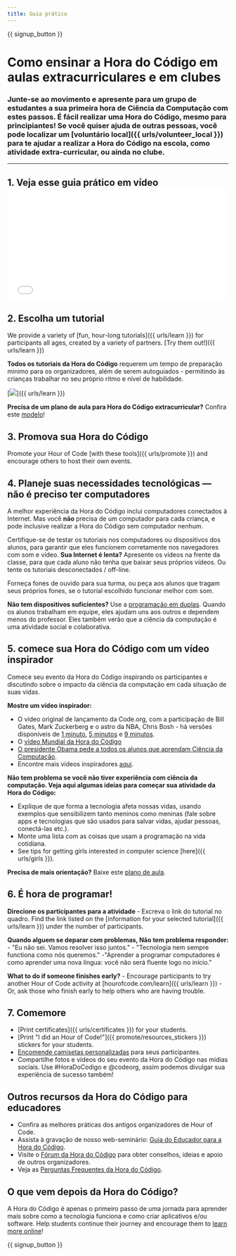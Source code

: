 ```yaml
---
title: Guia prático
---
```


{{ signup_button }}

# Como ensinar a Hora do Código em aulas extracurriculares e em clubes

### Junte-se ao movimento e apresente para um grupo de estudantes a sua primeira hora de Ciência da Computação com estes passos. É fácil realizar uma Hora do Código, mesmo para principiantes! Se você quiser ajuda de outras pessoas, você pode localizar um [voluntário local]({{ urls/volunteer_local }}) para te ajudar a realizar a Hora do Código na escola, como atividade extra-curricular, ou ainda no clube.

* * *

## 1. Veja esse guia prático em vídeo <iframe width="500" height="255" src="//www.youtube.com/embed/SrnvvWDm73k" frameborder="0" allowfullscreen mark="crwd-mark"></iframe> 

## 2. Escolha um tutorial

We provide a variety of [fun, hour-long tutorials]({{ urls/learn }}) for participants all ages, created by a variety of partners. [Try them out!]({{ urls/learn }})

**Todos os tutoriais da Hora do Código** requerem um tempo de preparação minimo para os organizadores, além de serem autoguiados - permitindo às crianças trabalhar no seu próprio ritmo e nível de habilidade.

[![](/images/fit-700/tutorials.png)]({{ urls/learn }})

**Precisa de um plano de aula para Hora do Código extracurricular?** Confira este [ modelo](/files/AfterschoolEducatorLessonPlanOutline.docx)!

## 3. Promova sua Hora do Código

Promote your Hour of Code [with these tools]({{ urls/promote }}) and encourage others to host their own events.

## 4. Planeje suas necessidades tecnológicas — não é preciso ter computadores

A melhor experiência da Hora do Código inclui computadores conectados à Internet. Mas você **não** precisa de um computador para cada criança, e pode inclusive realizar a Hora do Código sem computador nenhum.

Certifique-se de testar os tutoriais nos computadores ou dispositivos dos alunos, para garantir que eles funcionem corretamente nos navegadores com som e vídeo. **Sua Internet é lenta?** Apresente os vídeos na frente da classe, para que cada aluno não tenha que baixar seus próprios vídeos. Ou tente os tutoriais desconectados / off-line.

Forneça fones de ouvido para sua turma, ou peça aos alunos que tragam seus próprios fones, se o tutorial escolhido funcionar melhor com som.

**Não tem dispositivos suficientes?** Use a [programação em duplas](https://www.youtube.com/watch?v=vgkahOzFH2Q). Quando os alunos trabalham em equipe, eles ajudam uns aos outros e dependem menos do professor. Eles também verão que a ciência da computação é uma atividade social e colaborativa.

## 5. comece sua Hora do Código com um vídeo inspirador

Comece seu evento da Hora do Código inspirando os participantes e discutindo sobre o impacto da ciência da computação em cada situação de suas vidas.

**Mostre um vídeo inspirador:**

- O vídeo original de lançamento da Code.org, com a participação de Bill Gates, Mark Zuckerberg e o astro da NBA, Chris Bosh - há versões disponíveis de [1 minuto](https://www.youtube.com/watch?v=qYZF6oIZtfc), [5 minutos](https://www.youtube.com/watch?v=nKIu9yen5nc) e [9 minutos](https://www.youtube.com/watch?v=dU1xS07N-FA).
- O [vídeo Mundial da Hora do Código](https://www.youtube.com/watch?v=KsOIlDT145A)
- [O presidente Obama pede a todos os alunos que aprendam Ciência da Computação](https://www.youtube.com/watch?v=6XvmhE1J9PY).
- Encontre mais vídeos inspiradores [aqui](https://www.youtube.com/playlist?list=PLzdnOPI1iJNfpD8i4Sx7U0y2MccnrNZuP).

**Não tem problema se você não tiver experiência com ciência da computação. Veja aqui algumas ideias para começar sua atividade da Hora do Código:**

- Explique de que forma a tecnologia afeta nossas vidas, usando exemplos que sensibilizem tanto meninos como meninas (fale sobre apps e tecnologias que são usados para salvar vidas, ajudar pessoas, conectá-las etc.).
- Monte uma lista com as coisas que usam a programação na vida cotidiana.
- See tips for getting girls interested in computer science [here]({{ urls/girls }}).

**Precisa de mais orientação?** Baixe este [plano de aula](/files/AfterschoolEducatorLessonPlanOutline.docx).

## 6. É hora de programar!

**Direcione os participantes para a atividade** - Excreva o link do tutorial no quadro. Find the link listed on the [information for your selected tutorial]({{ urls/learn }}) under the number of participants.

**Quando alguem se deparar com problemas, Não tem problema responder:** - "Eu não sei. Vamos resolver isso juntos." - "Tecnologia nem sempre functiona como nós queremos." -"Aprender a programar computadores é como aprender uma nova lingua: você não será fluente logo no início."

**What to do if someone finishes early?** - Encourage participants to try another Hour of Code activity at [hourofcode.com/learn]({{ urls/learn }}) - Or, ask those who finish early to help others who are having trouble.

## 7. Comemore

- [Print certificates]({{ urls/certificates }}) for your students.
- [Print "I did an Hour of Code!"]({{ promote/resources_stickers }}) stickers for your students.
- [Encomende camisetas personalizadas](http://blog.code.org/post/132608499493/hour-of-code-shirts-and-more) para seus participantes.
- Compartilhe fotos e vídeos do seu evento da Hora do Código nas mídias sociais. Use #HoraDoCodigo e @codeorg, assim podemos divulgar sua experiência de sucesso também!

## Outros recursos da Hora do Código para educadores

- Confira as melhores práticas dos antigos organizadores de Hour of Code.
- Assista à gravação de nosso web-seminário: [Guia do Educador para a Hora do Código](https://youtu.be/EJeMeSW2-Mw).
- Visite o [Fórum da Hora do Código](http://forum.code.org/c/plc/hour-of-code) para obter conselhos, ideias e apoio de outros organizadores.
- Veja as [Perguntas Frequentes da Hora do Código](https://help.edraak.org/hc/en-us/categories/200147083-Hour-of-Code).

## O que vem depois da Hora do Código?

A Hora do Código é apenas o primeiro passo de uma jornada para aprender mais sobre como a tecnologia funciona e como criar aplicativos e/ou software. Help students continue their journey and encourage them to [learn more online](/beyond)!

{{ signup_button }}